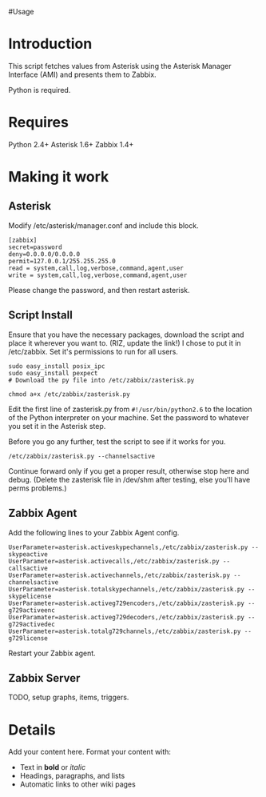 #Usage

# Introduction #

This script fetches values from Asterisk using the Asterisk Manager Interface (AMI) and presents them to Zabbix.

Python is required.

# Requires #
Python 2.4+
Asterisk 1.6+
Zabbix 1.4+

# Making it work #

## Asterisk ##
Modify /etc/asterisk/manager.conf and include this block.
```
[zabbix]
secret=password
deny=0.0.0.0/0.0.0.0
permit=127.0.0.1/255.255.255.0
read = system,call,log,verbose,command,agent,user
write = system,call,log,verbose,command,agent,user
```

Please change the password, and then restart asterisk.

## Script Install ##

Ensure that you have the necessary packages, download the script and place it wherever you want to. (RIZ, update the link!) I chose to put it in /etc/zabbix. Set it's permissions to run for all users.
```
sudo easy_install posix_ipc
sudo easy_install pexpect
# Download the py file into /etc/zabbix/zasterisk.py

chmod a+x /etc/zabbix/zasterisk.py
```

Edit the first line of zasterisk.py from `#!/usr/bin/python2.6` to the location of the Python interpreter on your machine. Set the password to whatever you set it in the Asterisk step.

Before you go any further, test the script to see if it works for you.

```
/etc/zabbix/zasterisk.py --channelsactive
```

Continue forward only if you get a proper result, otherwise stop here and debug.
(Delete the zasterisk file in /dev/shm after testing, else you'll have perms problems.)

## Zabbix Agent ##

Add the following lines to your Zabbix Agent config.

```
UserParameter=asterisk.activeskypechannels,/etc/zabbix/zasterisk.py --skypeactive
UserParameter=asterisk.activecalls,/etc/zabbix/zasterisk.py --callsactive
UserParameter=asterisk.activechannels,/etc/zabbix/zasterisk.py --channelsactive
UserParameter=asterisk.totalskypechannels,/etc/zabbix/zasterisk.py --skypelicense
UserParameter=asterisk.activeg729encoders,/etc/zabbix/zasterisk.py --g729activeenc
UserParamater=asterisk.activeg729decoders,/etc/zabbix/zasterisk.py --g729activedec
UserParameter=asterisk.totalg729channels,/etc/zabbix/zasterisk.py --g729license
```

Restart your Zabbix agent.


## Zabbix Server ##

TODO, setup graphs, items, triggers.


# Details #

Add your content here.  Format your content with:
  * Text in **bold** or _italic_
  * Headings, paragraphs, and lists
  * Automatic links to other wiki pages